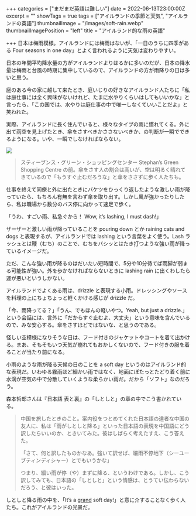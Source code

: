 +++
categories = ["まだまだ英語は難しい"]
date = 2022-06-13T23:00:00Z
excerpt = ""
showTags = true
tags = ["アイルランドの季節と天気", "アイルランドの英語"]
thumbnailImage = "/images/soft-rain.webp"
thumbnailImagePosition = "left"
title = "アイルランド的な雨の英語"

+++
日本は梅雨模様。アイルランドには梅雨はないが、「一日のうちに四季がある Four seasons in one day」とよく言われるように天気は変わりやすい。

<!--more-->

日本の年間平均降水量の方がアイルランドよりはるかに多いのだが、日本の降水量は梅雨と台風の時期に集中しているので、アイルランドの方が雨降りの日は多いと思う。

庭のある今の家に越して来たとき、庭いじりの好きなアイルランド人たちに「私は庭仕事には全く興味がないけれど、たまに水やりくらいはしてもいいかな」と言ったら、「この国では、水やりは庭仕事の中で唯一しなくていいことだよ」と笑われた。

実際、アイルランドに長く住んでいると、様々なタイプの雨に慣れてくる。外に出て雨空を見上げたとき、傘をさすべきかささないべきか、の判断が一瞬でできるようになる。いや、一瞬でしなければならない。

![](/images/soft-rain.webp)

> スティーブンス・グリーン・ショッピングセンター Stephan’s Green Shopping Centre の前。傘をさす人の割合は高いが、空は明るく晴れてきているので「もうすぐ止むだろうな」と傘をささずに歩く人たちも。

仕事を終えて同僚と外に出たときにバケツをひっくり返したような激しい雨が降っていたら、もちろん有無を言わず傘を取り出す。しかし風が強かったりしたら、私は職場から数分のバス停に向かって速足で歩く。

「うわ、すごい雨、私急ぐから！ Wow, it’s lashing, I must dash!」

ザーザーと激しい雨が降っていることを pouring down とか raining cats and dogs と表現するが、アイルランドでは lashing という言葉をよく使う。Lash ラッシュとは鞭（むち）のことで、むちをバシッとはたき打つような強い雨が降っているイメージだ。

ただ、こんな強い雨が降るのはだいたい短時間で、5分や10分待てば雨脚が弱まる可能性が強い。外を歩かなければならないときに lashing rain に出くわしたら運が悪いというしかない。

アイルランドでよくある雨は、drizzle と表現する小雨。ドレッシングやソースを料理の上にちょちょっと軽くかける感じが drizzle だ。

「今、雨降ってる？」「うん、でもほんの軽いやつ。Yeah, but just a drizzle.」という会話には、言外に「だからすぐ止むよ、大丈夫」という意味を含んでいるので、みな安心する。傘をさすほどではないな、と思うのである。

怪しい空模様になりそうな日は、フード付きのジャケットやコートを着て出かける。まあ、そもそもいつ天気が崩れてもおかしくないので、フード付きの服を着ることが当たり前になる。

小雨のような雨が降る天候の日のことを a soft day というのはアイルランド的な表現だ。いわゆる霧雨ほど細かい雨ではなく、地面にぽたっとたどり着く前に水滴が空気の中で分散していくような柔らかい雨だ。だから「ソフト」なのだろう。

森本哲郎さんは『日本語 表と裏』の「しとしと」の章の中でこう書かれている。

> 中国を旅したときのこと。案内役をつとめてくれた日本語の達者な中国の友人に、私は「雨がしとしと降る」といった日本語の表現を中国語にどう訳したらいいのか、ときいてみた。彼はしばらく考えたすえ、こう答えた。
>
> 「さて、何と訳したものかなあ。強いて訳せば、細雨不停地下（シーユーブティンディシャー）とでもいうかな」
>
> つまり、細い雨が停（や）まずに降る、というわけである。しかし、こう訳してみても、日本語の「しとしと」という情感は、とうてい伝わらないだろう、と彼はいった。

しとしと降る雨の中を、「It’s a [grand](https://www.riastra.com/2022/01/a-grand-stretch-%E6%97%A5%E3%81%8C%E9%95%B7%E3%81%8F%E3%81%AA%E3%81%A3%E3%81%A6%E3%81%8D%E3%81%9F/) soft day!」と意に介することなく歩く人たち。これがアイルランドの光景だ。